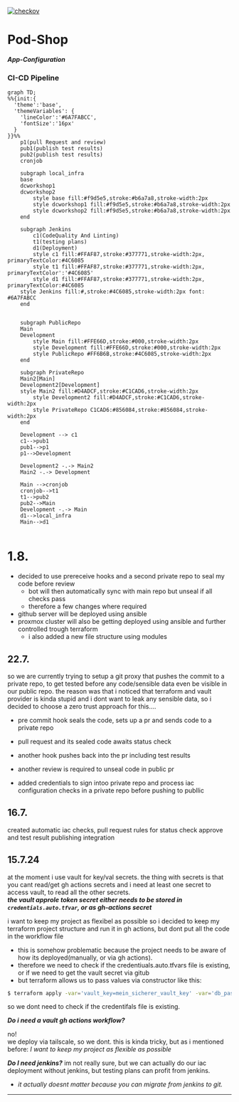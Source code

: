 [![checkov](https://github.com/ji-podhead/Pod-Shop-App-Configs/actions/workflows/checkov.yml/badge.svg)](https://github.com/ji-podhead/Pod-Shop-App-Configs/actions/workflows/checkov.yml)
# Pod-Shop
 ***App-Configuration***

### CI-CD Pipeline
```mermaid
graph TD;
%%{init:{
  'theme':'base',
  'themeVariables': {
    'lineColor':'#6A7FABCC',
    'fontSize':'16px'
  }
}}%%
    p1(pull Request and review)
    pub1(publish test results)
    pub2(publish test results)
    cronjob

    subgraph local_infra
	base
	dcworkshop1
	dcworkshop2
        style base fill:#f9d5e5,stroke:#b6a7a8,stroke-width:2px
        style dcworkshop1 fill:#f9d5e5,stroke:#b6a7a8,stroke-width:2px
        style dcworkshop2 fill:#f9d5e5,stroke:#b6a7a8,stroke-width:2px
    end

    subgraph Jenkins
        c1(CodeQuality And Linting)
        t1(testing plans)
        d1(Deployment)
        style c1 fill:#FFAF87,stroke:#377771,stroke-width:2px, primaryTextColor:#4C6085
        style t1 fill:#FFAF87,stroke:#377771,stroke-width:2px, primaryTextColor':'#4C6085'
        style d1 fill:#FFAF87,stroke:#377771,stroke-width:2px, primaryTextColor:#4C6085
	style Jenkins fill:#,stroke:#4C6085,stroke-width:2px font: #6A7FABCC
    end


    subgraph PublicRepo
	Main
	Development
        style Main fill:#FFE66D,stroke:#000,stroke-width:2px
        style Development fill:#FFE66D,stroke:#000,stroke-width:2px
        style PublicRepo #FF6B6B,stroke:#4C6085,stroke-width:2px
    end

    subgraph PrivateRepo
	Main2[Main]
	Development2[Development]
	style Main2 fill:#D4ADCF,stroke:#C1CAD6,stroke-width:2px
        style Development2 fill:#D4ADCF,stroke:#C1CAD6,stroke-width:2px
        style PrivateRepo C1CAD6:#856084,stroke:#856084,stroke-width:2px
    end

    Development --> c1
    c1-->pub1
    pub1-->p1
    p1-->Development

    Development2 -.-> Main2
    Main2 -.-> Development

    Main -->cronjob
    cronjob-->t1
    t1-->pub2
    pub2-->Main
    Development -.-> Main
    d1-->local_infra
    Main-->d1


```
# 1.8.
- decided to use prereceive hooks and a second private repo to seal my code before review
  - bot will then automatically sync with main repo but unseal if all checks pass
  - therefore a few changes where required
- github server will be deployed using ansible
- proxmox cluster will also be getting deployed using ansible and further controlled trough terraform
  - i also added a new file structure using modules
## 22.7.

so we are currently trying to setup a git proxy that pushes the commit to a private repo, to get tested before any code/sensible data even be visible in our public repo. the reason was that i noticed that terraform and vault provider is kinda stupid and i dont want to leak any sensible data, so i decided to choose a zero trust approach for this....

- pre commit hook seals the code, sets up a pr and sends code to a private repo
- pull request and its sealed code awaits status check
- another hook pushes back into the pr including test results
- another review is required to unseal code in public pr

- added credentials to sign intoo private repo and process iac configuration checks in a private repo before pushing to publlic


## 16.7.
created automatic iac checks, pull request rules for status check approve and test result publishing integration

## 15.7.24

at the moment i use vault for key/val secrets. the thing with secrets is that you cant read/get gh actions secrets and i need at least one secret to access vault, to read all the other secrets. 
<br>
     ***the vault approle token secret either needs to be stored in `credentials.auto.tfvar`, or as gh-actions secret***

i want to keep my project as flexibel as possible so i decided to keep my terraform project structure and run it in gh actions, but dont put all the code in the workflow file

- this is somehow problematic because the project needs to be aware of how its deployed(manually, or via gh actions).
- therefore we need to check if the credentiuals.auto.tfvars file is existing, or if we need to get the vault secret via gitub 
- but terraform allows us to pass values via constructor like this:
```bash
$ terraform apply -var='vault_key=mein_sicherer_vault_key' -var='db_password=sicheres_passwort'
```
so we dont need to check if the credentifals file is existing.

***Do i need a vault gh actions workflow?***

no!<br>
we deploy via tailscale, so we dont. this is kinda tricky, but as i mentioned before: 
*I want to keep my project as flexible as possible*

***Do I need jenkins?***
im not really sure, but we can actually do our iac deployment without jenkins, but testing plans can profit from jenkins.
- *it actually doesnt matter because you can migrate from jenkins to git.*

 ---
